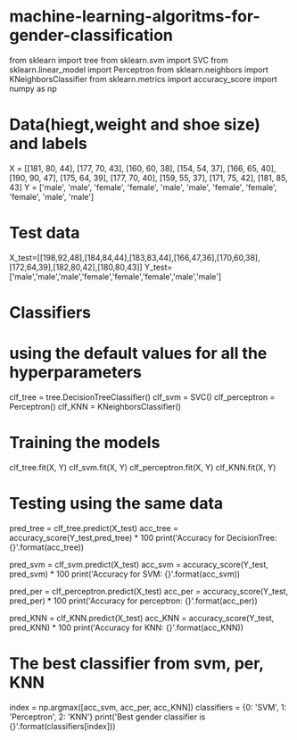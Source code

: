 # machine-learning-algoritms-for-gender-classification
from sklearn import tree
from sklearn.svm import SVC
from sklearn.linear_model import Perceptron
from sklearn.neighbors import KNeighborsClassifier
from sklearn.metrics import accuracy_score
import numpy as np

# Data(hiegt,weight and shoe size) and labels
X = [[181, 80, 44], [177, 70, 43], [160, 60, 38], [154, 54, 37], [166, 65, 40], [190, 90, 47], [175, 64, 39],
     [177, 70, 40], [159, 55, 37], [171, 75, 42], [181, 85, 43]
Y = ['male', 'male', 'female', 'female', 'male', 'male', 'female', 'female', 'female', 'male', 'male']

# Test data

X_test=[[198,92,48],[184,84,44],[183,83,44],[166,47,36],[170,60,38],[172,64,39],[182,80,42],[180,80,43]]
Y_test=['male','male','male','female','female','female','male','male']

# Classifiers
# using the default values for all the hyperparameters
clf_tree = tree.DecisionTreeClassifier()
clf_svm = SVC()
clf_perceptron = Perceptron()
clf_KNN = KNeighborsClassifier()

# Training the models
clf_tree.fit(X, Y)
clf_svm.fit(X, Y)
clf_perceptron.fit(X, Y)
clf_KNN.fit(X, Y)

# Testing using the same data
pred_tree = clf_tree.predict(X_test)
acc_tree = accuracy_score(Y_test,pred_tree) * 100
print('Accuracy for DecisionTree: {}'.format(acc_tree))

pred_svm = clf_svm.predict(X_test)
acc_svm = accuracy_score(Y_test, pred_svm) * 100
print('Accuracy for SVM: {}'.format(acc_svm))

pred_per = clf_perceptron.predict(X_test)
acc_per = accuracy_score(Y_test, pred_per) * 100
print('Accuracy for perceptron: {}'.format(acc_per))

pred_KNN = clf_KNN.predict(X_test)
acc_KNN = accuracy_score(Y_test, pred_KNN) * 100
print('Accuracy for KNN: {}'.format(acc_KNN))

# The best classifier from svm, per, KNN
index = np.argmax([acc_svm, acc_per, acc_KNN])
classifiers = {0: 'SVM', 1: 'Perceptron', 2: 'KNN'}
print('Best gender classifier is {}'.format(classifiers[index]))
